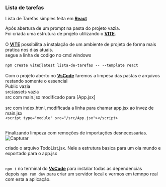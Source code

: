 ### Lista de tarefas
Lista de Tarefas simples feita em [**React**](https://react.dev/)

Após abertura de um prompt na pasta do projeto vazia.</br> 
Foi criada uma estrutura de projeto utilizando o [**VITE**](https://vitejs.dev/).</br>
</br>
O [**VITE**](https://vitejs.dev/) possibilita a instalação de um ambiente de projeto de forma mais pratica nos dias atuais.</br>
segue a linha de codigo no cmd windows</br>
</br>
`npm create vite@latest lista-de-tarefas -- --template react`</br>
</br>
Com o projeto aberto no [**VsCode**](https://code.visualstudio.com/) faremos a limpesa das pastas e arquivos restando somente o essencial</br>
Public vazia</br>
src/assets vazia</br>
src com main.jsx modificado para [App.jsx]</br>
</br>
src com index.html, modificada a linha para chamar app.jsx ao invez de main.jsx</br>
`<script type="module" src="/src/App.jsx"></script>`</br>
</br>

Finalizando limpeza com remoções de importações desnecessarias.
![Capturar](https://user-images.githubusercontent.com/101286798/230476409-9e2e6221-9c5b-43d4-8761-7e9f26676622.JPG)

criado o arquivo TodoList.jsx. Nele a estrutura basica para um ola mundo e exportado para o app.jsx</br>
</br>

`npm i` no terminal do [**VsCode**](https://code.visualstudio.com/) para instalar todas as dependencias </br>
depois `npm rum dev` para criar um servidor local e vermos em temnpo real com esta a aplicação.

